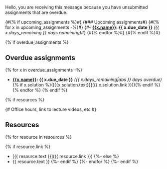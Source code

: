 Hello, you are receiving this message because you 
have unsubmitted assignments that are overdue.

{#{% if upcoming_assignments %}#}
{### Upcoming assignments#}
{#{% for x in upcoming_assignments -%}#}
{#- **[{{x.name}}]({{x.url}}): {{ x.due_date }}** *({{ x.days_remaining }} days remaining)*#}
{#{% endfor %}#}
{#{% endif %}#}

{% if overdue_assignments %}
## Overdue assignments
{% for x in overdue_assignments -%}
- **[{{x.name}}]({{x.url}}): {{ x.due_date }}** *({{ x.days_remaining|abs }} days overdue)* {% if x.solution %}([{{x.solution.text}}]({{ x.solution.link }})){% endif %}
{% endfor %}
{% endif %}

{% if resources %}

{# Office hours, link to lecture videos, etc #}
## Resources
{% for resource in resources %}

{% if resource.link %}
- [{{ resource.text }}]({{ resource.link }})
{%- else %}
- {{ resource.text }}
{%- endif %}
{%- endfor %}
{%- endif %}
